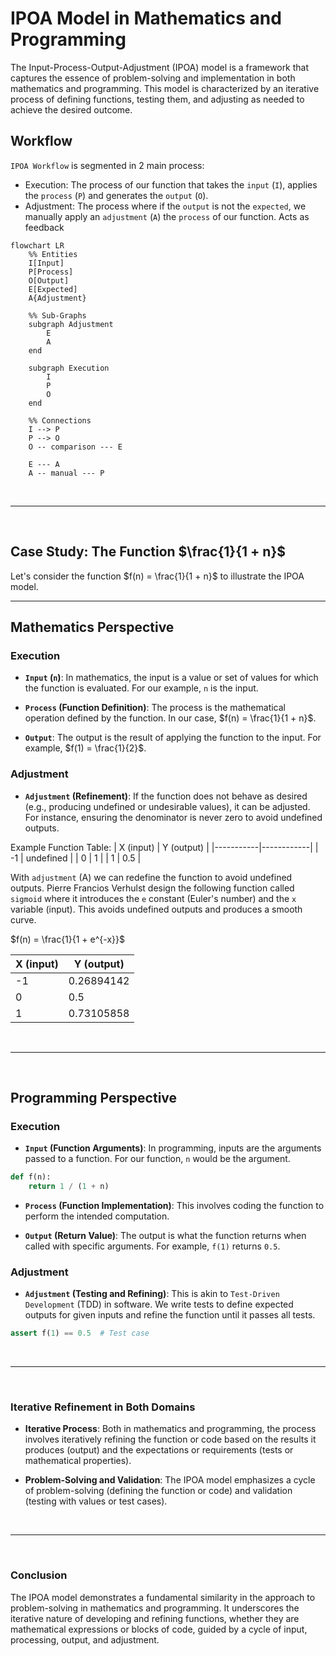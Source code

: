 # IPOA Model in Mathematics and Programming

The Input-Process-Output-Adjustment (IPOA) model is a framework that captures the essence of problem-solving and implementation in both mathematics and programming. This model is characterized by an iterative process of defining functions, testing them, and adjusting as needed to achieve the desired outcome.

## Workflow
`IPOA Workflow` is segmented in 2 main process:
- Execution: The process of our function that takes the `input` (`I`), applies the `process` (`P`) and generates the `output` (`O`).
- Adjustment: The process where if the `output` is not the `expected`, we manually apply an `adjustment` (`A`) the `process` of our function. Acts as feedback

```mermaid
flowchart LR
    %% Entities
    I[Input]
    P[Process]
    O[Output]
    E[Expected]
    A{Adjustment}

    %% Sub-Graphs
    subgraph Adjustment
        E
        A
    end

    subgraph Execution
        I
        P
        O
    end

    %% Connections
    I --> P
    P --> O
    O -- comparison --- E

    E --- A
    A -- manual --- P
```

<br>

---

<br>

## Case Study: The Function $\frac{1}{1 + n}$

Let's consider the function $f(n) = \frac{1}{1 + n}$ to illustrate the IPOA model.

---

## Mathematics Perspective

### Execution
- **`Input` (`n`)**: In mathematics, the input is a value or set of values for which the function is evaluated. For our example, `n` is the input.

- **`Process` (Function Definition)**: The process is the mathematical operation defined by the function. In our case, $f(n) = \frac{1}{1 + n}$.

- **`Output`**: The output is the result of applying the function to the input. For example, $f(1) = \frac{1}{2}$.

### Adjustment
- **`Adjustment` (Refinement)**: If the function does not behave as desired (e.g., producing undefined or undesirable values), it can be adjusted. For instance, ensuring the denominator is never zero to avoid undefined outputs.

Example Function Table:
| X (input) | Y (output) |
|-----------|------------|
| -1        | undefined  |
| 0         | 1          |
| 1         | 0.5        |

With `adjustment` (A) we can redefine the function to avoid undefined outputs. Pierre Francios Verhulst design the following function called `sigmoid` where it introduces the `e` constant (Euler's number) and the `x` variable (input). This avoids undefined outputs and produces a smooth curve.

$f(n) = \frac{1}{1 + e^{-x}}$

| X (input) | Y (output) |
|-----------|------------|
| -1        | 0.26894142 |
| 0         | 0.5        |
| 1         | 0.73105858 |

<br>

---

<br>

## Programming Perspective

### Execution
- **`Input` (Function Arguments)**: In programming, inputs are the arguments passed to a function. For our function, `n` would be the argument.

```python
def f(n):
    return 1 / (1 + n)
```

- **`Process` (Function Implementation)**: This involves coding the function to perform the intended computation.

- **`Output` (Return Value)**: The output is what the function returns when called with specific arguments. For example, `f(1)` returns `0.5`.

### Adjustment
- **`Adjustment` (Testing and Refining)**: This is akin to `Test-Driven Development` (TDD) in software. We write tests to define expected outputs for given inputs and refine the function until it passes all tests.

```python
assert f(1) == 0.5  # Test case
```

<br>

---

<br>

### Iterative Refinement in Both Domains

- **Iterative Process**: Both in mathematics and programming, the process involves iteratively refining the function or code based on the results it produces (output) and the expectations or requirements (tests or mathematical properties).

- **Problem-Solving and Validation**: The IPOA model emphasizes a cycle of problem-solving (defining the function or code) and validation (testing with values or test cases).

<br>

---

<br>

### Conclusion

The IPOA model demonstrates a fundamental similarity in the approach to problem-solving in mathematics and programming. It underscores the iterative nature of developing and refining functions, whether they are mathematical expressions or blocks of code, guided by a cycle of input, processing, output, and adjustment.